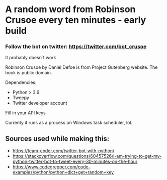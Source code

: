 # A random word from Robinson Crusoe every ten minutes - early build
### Follow the bot on twitter: https://twitter.com/bot_crusoe

It probably doesn´t work

Robinson Crusoe by Daniel Defoe is from Project Gutenberg website. The book is public domain. 

Dependencies: 
* Python > 3.6
* Tweepy
* Twitter developer account


Fill in your API keys

Currenty it runs as a process on Windows task scheduler, lol.

## Sources used while making this: 
* https://team-coder.com/twitter-bot-with-python/
* https://stackoverflow.com/questions/60457526/i-am-trying-to-get-my-python-twitter-bot-to-tweet-every-30-minutes-on-the-hour
* https://www.codegrepper.com/code-examples/python/python+dict+get+random+key 
